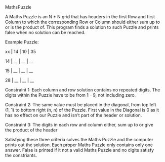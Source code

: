 MathsPuzzle

A Maths Puzzle is an N * N grid that has headers in the first Row 
and first Column to which the corresponding Row or Column should 
either sum up to or is the product of. This program finds a solution 
to such Puzzle and prints false when no solution can be reached.


Example Puzzle:

   xx | 14 | 10 | 35
 
   14 | __ | __ | __
 
   15 | __ | __ | __
 
   28 | __ | __ | __


Constraint 1:
Each column and row solution contains no repeated digits.
The digits within the Puzzle have to be from 1 - 9, 
not including zero.

Constraint 2:
The same value must be placed in the diagonal,
from top left (1, 1) to bottom right (n, n) of the Puzzle.
First value in the Diagonal is 0 as it has no effect
on our Puzzle and isn't part of the header or solution.
        

Constraint 3:
The digits in each row and column either,
sum up to or give the product of the header

Satisfying these three criteria solves the Maths Puzzle and the
computer prints out the solution. Each proper Maths Puzzle 
only contains only one answer. False is printed if it not a 
valid Maths Puzzle and no digits satisfy the constriants.
